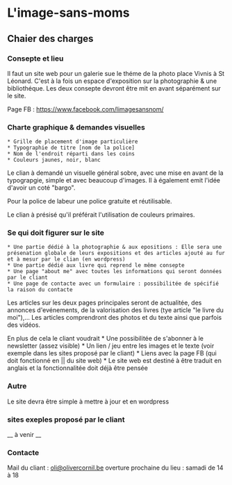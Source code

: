 # L'image-sans-moms

## Chaier des charges 

### Consepte et lieu
Il faut un site web pour un galerie sue le théme de la photo place Vivnis à St Léonard. C'est à la fois un espace d'exposition sur la photographie & une bibliothéque. Les deux consepte devront être mit en avant séparément sur le site. 

Page FB : https://www.facebook.com/limagesansnom/


### Charte graphique & demandes visuelles 
    * Grille de placement d'image particulière 
    * Typographie de titre [nom de la police]
    * Nom de l'endroit réparti dans les coins
    * Couleurs jaunes, noir, blanc

Le clian à demandé un visuelle général sobre, avec une mise en avant de la typograpgie, simple et avec beaucoup d'images. Il à également emit l'idée d'avoir un coté "bargo".

Pour la police de labeur une police gratuite et réutilisable.

Le clian à présisé qu'il préférait l'utilisation de couleurs primaires.


### Se qui doit figurer sur le site 
    * Une partie dédié à la photographie & aux epositions : Elle sera une présenation globale de leurs expositions et des articles ajouté au fur et à mesur par le clian (en wordpress)
    * Une partie dédié aux livre qui reprend le même consepte 
    * Une page "about me" avec toutes les informations qui seront données par le cliant 
    * Une page de contacte avec un formulaire : possibilitée de spécifié la raison du contacte

Les articles sur les deux pages principales seront de actualitée, des annonces d'evénements, de la valorisation des livres (tye article "le livre du moi"),... Les articles comprendront des photos et du texte ainsi que parfois des vidéos. 


En plus de cela le cliant voudrait 
    * Une possibilitée de s'abonner à le newsletter (assez visible)
    * Un lien / jeu entre les images et le texte (voir exemple dans les sites proposé par le cliant)
    * Liens avec la page FB (qui doit fonctionné en || du site web)
    * Le site web est destiné à être traduit en anglais et la fonctionnalitée doit déjà être pensée



### Autre 
Le site devra être simple  à mettre à jour et en wordpress 


### sites exeples proposé par le cliant 
__ à venir __



### Contacte

Mail du cliant : oli@olivercornil.be
overture prochaine du lieu : samadi de 14 à 18